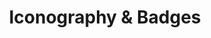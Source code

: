 ---
title: "Iconography & Badges"
contactURL: "https://calendly.com/hiretomsmith/hiretomsmith"
gallery:
  - src: "/images/portfolio/ant-icons/ant_icons_portfolio.jpg"
    lightbox: "/images/portfolio/ant-icons/ant_icons_portfolio.jpg"
    alt: ""
    video: false
  - src: "/images/portfolio/icons-badges/enginato_icons_portfolio.jpg"
    lightbox: "/images/portfolio/icons-badges/enginato_icons_portfolio.jpg"
    alt: ""
    video: false
  - src: "/images/portfolio/icons-badges/robot_icons_portfolio.jpg"
    lightbox: "/images/portfolio/icons-badges/robot_icons_portfolio.jpg"
    alt: ""
    video: false
  - src: "/images/portfolio/icons-badges/isecretshop-thumbnail.jpg"
    lightbox: "/images/portfolio/icons-badges/isecret-shop-badges.mp4"
    alt: ""
    video: true
overview: "Would you believe that I illustrated 366 of these guys!? These were made for an Australian ecommerce company that sold... you guessed it!... ants! They wanted an icon for every species of ant that they carried for use on their website and packaging. This was one of my earlier freelance projects, but it remains one of my favorite. Not just because of how well they turned out, but because of what a unique brief this was!"
features:
  - "Illustration"
  - "Vector Illustration"
  - "Iconography"
  - "Adobe Illustrator"
  - "Graphic Design"
videoURL: ""
background: "The client wanted to use these icons on their website, as well as their packaging. They provided me with a spreadsheet containing the scientific names for each ant and a few illustration examples that resonated with them in terms of style. I began by sourcing images for each ant to use as reference, and then drafted the first few and ran them by the client for approval. Once I had the go-ahead, I got to work on the daunting task of illustrating the other ~300 or so ants."
challenge: "The challenge here was finding a good balance between quality and efficiency, so as not to lose (too much) money on this job. Of course, I could have spent six months meticuously illustrating these ants, but would not have been financially practical. So, I noted similarities across the different ant species (furry versus shiny, long atenas versus short antenas, eye shape, and so forth) and created repeatable patterns and shapes that could be used for each instance. I would change the colors, overall shape, and defining characteristics of each ant, but I had this library of 'patterns' that I could draw from to expedite the process as much as possible. They still forver to complete, as one would expect, but ultimately I love the way they turned out... and so did the client!"
---